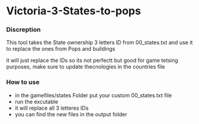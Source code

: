 # Victoria-3-States-to-pops
### Discreption 

This tool takes the State ownership 3 letters ID from 00_states.txt and use it to replace the ones from Pops and buildings

it will just replace the IDs so its not perfectt but good for game tetsing purposes, make sure to update thecnologies in the countries file  

### How to use

- in the gamefiles/states Folder put your custom 00_states.txt file 
- run the excutable
- it will replace all 3 letteres IDs
- you can find the new files in the output folder
